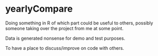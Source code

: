 # yearlyCompare
Doing something in R of which part could be useful to others, possibly someone taking over the project from me at some point.

Data is generated nonsense for demo and test purposes.

To have a place to discuss/improve on code with others.
